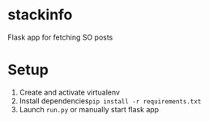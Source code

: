 # stackinfo
Flask app for fetching SO posts

# Setup
1. Create and activate virtualenv
2. Install dependencies```pip install -r requirements.txt```
3. Launch ```run.py``` or manually start flask app
